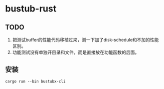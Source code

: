 # bustub-rust
## TODO
1. 把测试buffer的性能代码移植过来，测一下加了disk-schedule和不加的性能区别。
2. 功能测试没有单独开目录和文件，而是直接放在功能函数的后面。

## 安装
```
cargo run --bin bustubx-cli
```

